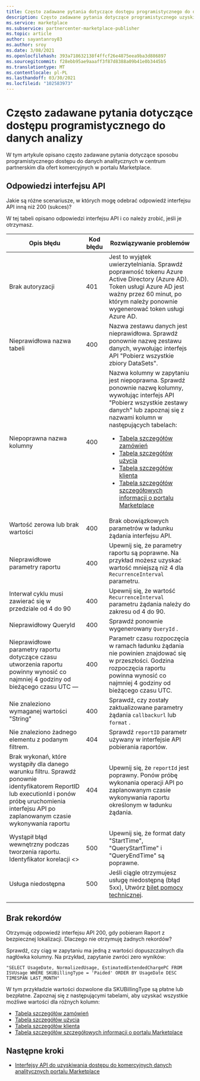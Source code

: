 ```yaml
---
title: Często zadawane pytania dotyczące dostępu programistycznego do danych analizy
description: Często zadawane pytania dotyczące programistycznego uzyskiwania dostępu do danych analitycznych w centrum partnerskim dla ofert komercyjnych w portalu Marketplace.
ms.service: marketplace
ms.subservice: partnercenter-marketplace-publisher
ms.topic: article
author: sayantanroy83
ms.author: sroy
ms.date: 3/08/2021
ms.openlocfilehash: 393a718632138f4ffcf26e4875eea9ba3d886897
ms.sourcegitcommit: f28ebb95ae9aaaff3f87d8388a09b41e0b3445b5
ms.translationtype: MT
ms.contentlocale: pl-PL
ms.lasthandoff: 03/30/2021
ms.locfileid: "102583973"
---
```

# <a name="programmatic-access-of-analytics-data-common-questions"></a>Często zadawane pytania dotyczące dostępu programistycznego do danych analizy

W tym artykule opisano często zadawane pytania dotyczące sposobu programistycznego dostępu do danych analitycznych w centrum partnerskim dla ofert komercyjnych w portalu Marketplace.

## <a name="api-responses"></a>Odpowiedzi interfejsu API

Jakie są różne scenariusze, w których mogę odebrać odpowiedź interfejsu API inną niż 200 (sukces)?

W tej tabeli opisano odpowiedzi interfejsu API i co należy zrobić, jeśli je otrzymasz.

| Opis błędu | Kod błędu | Rozwiązywanie problemów |
| ------------ | ------------- | ------------- |
| Brak autoryzacji | 401 | Jest to wyjątek uwierzytelniania. Sprawdź poprawność tokenu Azure Active Directory (Azure AD). Token usługi Azure AD jest ważny przez 60 minut, po którym należy ponownie wygenerować token usługi Azure AD. |
| Nieprawidłowa nazwa tabeli | 400 | Nazwa zestawu danych jest nieprawidłowa. Sprawdź ponownie nazwę zestawu danych, wywołując interfejs API "Pobierz wszystkie zbiory DataSets". |
| Niepoprawna nazwa kolumny | 400| Nazwa kolumny w zapytaniu jest niepoprawna. Sprawdź ponownie nazwę kolumny, wywołując interfejs API "Pobierz wszystkie zestawy danych" lub zapoznaj się z nazwami kolumn w następujących tabelach:<br><ul><li>[Tabela szczegółów zamówień](orders-dashboard.md#orders-details-table)</li><li>[Tabela szczegółów użycia](usage-dashboard.md#usage-details-table)</li><li>[Tabela szczegółów klienta](customer-dashboard.md#customer-details-table)</li><li>[Tabela szczegółów szczegółowych informacji o portalu Marketplace](insights-dashboard.md#marketplace-insights-details-table)</li></UL> |
| Wartość zerowa lub brak wartości | 400 | Brak obowiązkowych parametrów w ładunku żądania interfejsu API. |
| Nieprawidłowe parametry raportu | 400 | Upewnij się, że parametry raportu są poprawne. Na przykład możesz uzyskać wartość mniejszą niż 4 dla `RecurrenceInterval` parametru. |
| Interwał cyklu musi zawierać się w przedziale od 4 do 90 | 400 | Upewnij się, że wartość `RecurrenceInterval` parametru żądania należy do zakresu od 4 do 90. |
| Nieprawidłowy QueryId | 400 | Sprawdź ponownie wygenerowany `QueryId` . |
| Nieprawidłowe parametry raportu dotyczące czasu utworzenia raportu powinny wynosić co najmniej 4 godziny od bieżącego czasu UTC — | 400 | Parametr czasu rozpoczęcia w ramach ładunku żądania nie powinien znajdować się w przeszłości. Godzina rozpoczęcia raportu powinna wynosić co najmniej 4 godziny od bieżącego czasu UTC. |
| Nie znaleziono wymaganej wartości "String" | 400 | Sprawdź, czy zostały zaktualizowane parametry żądania `callbackurl` lub `format` . |
| Nie znaleziono żadnego elementu z podanym filtrem. | 404 | Sprawdź `reportID` parametr używany w interfejsie API pobierania raportów. |
| Brak wykonań, które wystąpiły dla danego warunku filtru. Sprawdź ponownie identyfikatorem ReportID lub executionId i ponów próbę uruchomienia interfejsu API po zaplanowanym czasie wykonywania raportu | 404 | Upewnij się, że `reportId` jest poprawny. Ponów próbę wykonania operacji API po zaplanowanym czasie wykonywania raportu określonym w ładunku żądania. |
| Wystąpił błąd wewnętrzny podczas tworzenia raportu. Identyfikator korelacji <> | 500 | Upewnij się, że format daty "StartTime", "QueryStartTime" i "QueryEndTime" są poprawne. |
| Usługa niedostępna | 500 | Jeśli ciągle otrzymujesz usługę niedostępną (błąd 5xx), Utwórz [bilet pomocy technicznej](support.md). |
||||

## <a name="no-records"></a>Brak rekordów

Otrzymuję odpowiedź interfejsu API 200, gdy pobieram Raport z bezpiecznej lokalizacji. Dlaczego nie otrzymuję żadnych rekordów?

Sprawdź, czy ciąg w zapytaniu ma jedną z wartości dopuszczalnych dla nagłówka kolumny. Na przykład, zapytanie zwróci zero wyników:

`"SELECT UsageDate, NormalizedUsage, EstimatedExtendedChargePC FROM ISVUsage WHERE SKUBillingType = 'Paided' ORDER BY UsageDate DESC TIMESPAN LAST_MONTH"`

W tym przykładzie wartości dozwolone dla SKUBillingType są płatne lub bezpłatne. Zapoznaj się z następującymi tabelami, aby uzyskać wszystkie możliwe wartości dla różnych kolumn:

- [Tabela szczegółów zamówień](orders-dashboard.md#orders-details-table)
- [Tabela szczegółów użycia](usage-dashboard.md#usage-details-table)
- [Tabela szczegółów klienta](customer-dashboard.md#customer-details-table)
- [Tabela szczegółów szczegółowych informacji o portalu Marketplace](insights-dashboard.md#marketplace-insights-details-table)

## <a name="next-steps"></a>Następne kroki

- [Interfejsy API do uzyskiwania dostępu do komercyjnych danych analitycznych portalu Marketplace](analytics-available-apis.md)
